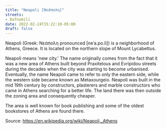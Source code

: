 ```yaml
---
title: "Neapoli [Νεάπολη]"
streets:
- Dafnomili
date: 2022-02-24T15:22:10-05:00
draft: false
---
```


Neapoli (Greek: Νεάπολη pronounced [neˈa.po.li]) is a neighborhood of
Athens, Greece. It is located on the northern slope of Mount
Lycabettus.

Neapoli means 'new city.' The name originally comes from the fact that
it was a new area of Athens built beyond Praxitelous and Evripidou
streets during the decades when the city was starting to become
urbanised. Eventually, the name Neapoli came to refer to only the
eastern side, while the western side became known as
Metaxourgeio. Neapoli was built in the mid 19th century by
constructors, plasterers and marble constructors who came in Athens
searching for a better life. The land there was then outside the
zoning area and consequently cheaper.

The area is well known for book publishing and some of the oldest
bookstores of Athens are found there.

Source: https://en.wikipedia.org/wiki/Neapoli,_Athens